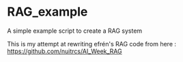 # RAG_example
A simple example script to create a RAG system

This is my attempt at rewriting efrén's RAG code from here : https://github.com/nuitrcs/AI_Week_RAG
